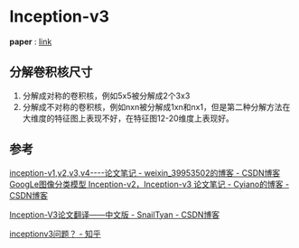 # Inception-v3





__paper__ : [link](http://xxx.itp.ac.cn/abs/1512.00567)



## 分解卷积核尺寸
1. 分解成对称的卷积核，例如5x5被分解成2个3x3
2. 分解成不对称的卷积核，例如nxn被分解成1xn和nx1，但是第二种分解方法在大维度的特征图上表现不好，在特征图12-20维度上表现好。




## 参考

[inception-v1,v2,v3,v4----论文笔记 - weixin_39953502的博客 - CSDN博客](https://blog.csdn.net/weixin_39953502/article/details/80966046)
[GoogLe图像分类模型 Inception-v2，Inception-v3 论文笔记 - Cyiano的博客 - CSDN博客](https://blog.csdn.net/cyiano/article/details/75675372)


[Inception-V3论文翻译——中文版 - SnailTyan - CSDN博客](https://blog.csdn.net/Quincuntial/article/details/78564389)


[inceptionv3问题？ - 知乎](https://www.zhihu.com/question/288034938)